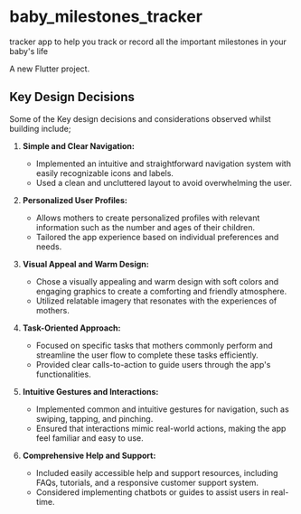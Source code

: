 
# baby_milestones_tracker
tracker app to help you track or record all the important milestones in your baby's life

A new Flutter project.

## Key Design Decisions

Some of the Key design decisions and considerations observed whilst building include;

1. **Simple and Clear Navigation:**
   - Implemented an intuitive and straightforward navigation system with easily recognizable icons and labels.
   - Used a clean and uncluttered layout to avoid overwhelming the user.

2. **Personalized User Profiles:**
   - Allows mothers to create personalized profiles with relevant information such as the number and ages of their children.
   - Tailored the app experience based on individual preferences and needs.

3. **Visual Appeal and Warm Design:**
   - Chose a visually appealing and warm design with soft colors and engaging graphics to create a comforting and friendly atmosphere.
   - Utilized relatable imagery that resonates with the experiences of mothers.

4. **Task-Oriented Approach:**
   - Focused on specific tasks that mothers commonly perform and streamline the user flow to complete these tasks efficiently.
   - Provided clear calls-to-action to guide users through the app's functionalities.

5. **Intuitive Gestures and Interactions:**
   - Implemented common and intuitive gestures for navigation, such as swiping, tapping, and pinching.
   - Ensured that interactions mimic real-world actions, making the app feel familiar and easy to use.

6. **Comprehensive Help and Support:**
    - Included easily accessible help and support resources, including FAQs, tutorials, and a responsive customer support system.
    - Considered implementing chatbots or guides to assist users in real-time.


